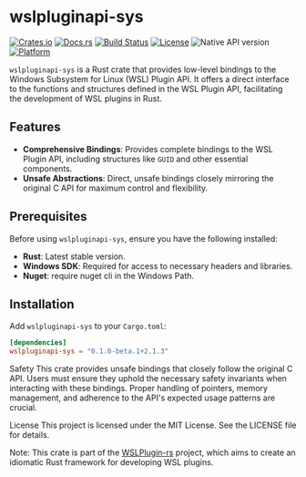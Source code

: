 # wslpluginapi-sys

[![Crates.io](https://img.shields.io/crates/v/wslpluginapi-sys?logo=rust)](https://crates.io/crates/wslpluginapi-sys)
[![Docs.rs](https://img.shields.io/badge/docs.rs-wslpluginapi--sys-blue?logo=docs.rs)](https://docs.rs/wslpluginapi-sys)
[![Build Status](https://github.com/mveril/wslpluginapi-sys/actions/workflows/ci.yml/badge.svg?logo=github)](https://github.com/mveril/wslpluginapi-sys/actions)
[![License](https://img.shields.io/badge/license-MIT-blue.svg?logo=license)](LICENSE)
![Native API version](https://img.shields.io/badge/Microsoft.WSL.PluginApi-2.3.1-blue?logo=nuget&link=https%3A%2F%2Fwww.nuget.org%2Fpackages%2FMicrosoft.WSL.PluginApi%2F2.1.3)
[![Platform](https://img.shields.io/badge/platform-Windows-blue?logo=windows&logoColor=white)](#)

`wslpluginapi-sys` is a Rust crate that provides low-level bindings to the Windows Subsystem for Linux (WSL) Plugin API. It offers a direct interface to the functions and structures defined in the WSL Plugin API, facilitating the development of WSL plugins in Rust.

## Features

- **Comprehensive Bindings**: Provides complete bindings to the WSL Plugin API, including structures like `GUID` and other essential components.
- **Unsafe Abstractions**: Direct, unsafe bindings closely mirroring the original C API for maximum control and flexibility.

## Prerequisites

Before using `wslpluginapi-sys`, ensure you have the following installed:

- **Rust**: Latest stable version.
- **Windows SDK**: Required for access to necessary headers and libraries.
- **Nuget**: require nuget cli in the Windows Path.

## Installation

Add `wslpluginapi-sys` to your `Cargo.toml`:

```toml
[dependencies]
wslpluginapi-sys = "0.1.0-beta.1+2.1.3"
```

Safety
This crate provides unsafe bindings that closely follow the original C API. Users must ensure they uphold the necessary safety invariants when interacting with these bindings. Proper handling of pointers, memory management, and adherence to the API's expected usage patterns are crucial.

License
This project is licensed under the MIT License. See the LICENSE file for details.

Note: This crate is part of the [WSLPlugin-rs](https://github.com/mveril/wslpluginapi-sys) project, which aims to create an idiomatic Rust framework for developing WSL plugins.
